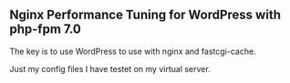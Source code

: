 ## Nginx Performance Tuning for WordPress with php-fpm 7.0

The key is to use WordPress to use with nginx and fastcgi-cache. 

Just my config files I have testet on my virtual server.


